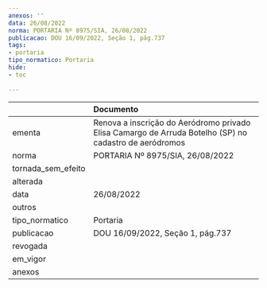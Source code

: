 ```yaml
---
anexos: ''
data: 26/08/2022
norma: PORTARIA Nº 8975/SIA, 26/08/2022
publicacao: DOU 16/09/2022, Seção 1, pág.737
tags:
- portaria
tipo_normatico: Portaria
hide: 
- toc 
 
---
```


|                    | Documento                                                                                              |
|:-------------------|:-------------------------------------------------------------------------------------------------------|
| ementa             | Renova a inscrição do Aeródromo privado Elisa Camargo de Arruda Botelho (SP) no cadastro de aeródromos |
| norma              | PORTARIA Nº 8975/SIA, 26/08/2022                                                                       |
| tornada_sem_efeito |                                                                                                        |
| alterada           |                                                                                                        |
| data               | 26/08/2022                                                                                             |
| outros             |                                                                                                        |
| tipo_normatico     | Portaria                                                                                               |
| publicacao         | DOU 16/09/2022, Seção 1, pág.737                                                                       |
| revogada           |                                                                                                        |
| em_vigor           |                                                                                                        |
| anexos             |                                                                                                        |